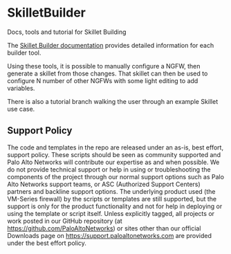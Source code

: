 # SkilletBuilder
Docs, tools and tutorial for Skillet Building

The [Skillet Builder documentation](https://skilletbuilder.readthedocs.io/en/latest/reference_examples/builder_tools.html)
provides detailed information for each builder tool.

Using these tools, it is possible to manually configure a NGFW, then generate a skillet from those changes. That 
skillet can then be used to configure N number of other NGFWs with some light editing to add variables. 

There is also a tutorial branch walking the user through an example
Skillet use case.

## Support Policy
The code and templates in the repo are released under an as-is, best effort,
support policy. These scripts should be seen as community supported and
Palo Alto Networks will contribute our expertise as and when possible.
We do not provide technical support or help in using or troubleshooting the
components of the project through our normal support options such as
Palo Alto Networks support teams, or ASC (Authorized Support Centers)
partners and backline support options. The underlying product used
(the VM-Series firewall) by the scripts or templates are still supported,
but the support is only for the product functionality and not for help in
deploying or using the template or script itself. Unless explicitly tagged,
all projects or work posted in our GitHub repository
(at https://github.com/PaloAltoNetworks) or sites other than our official
Downloads page on https://support.paloaltonetworks.com are provided under
the best effort policy.
